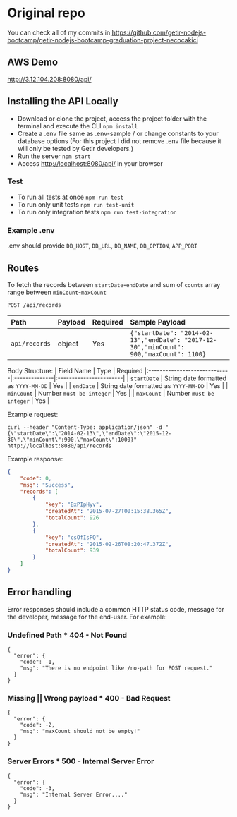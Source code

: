 # Original repo
You can check all of my commits in https://github.com/getir-nodejs-bootcamp/getir-nodejs-bootcamp-graduation-project-necocakici

## AWS Demo
http://3.12.104.208:8080/api/

## Installing the API Locally

- Download or clone the project, access the project folder with the terminal and execute the CLI <code>npm install</code>
- Create a .env file same as .env-sample / or change constants to your database options (For this project I did not remove .env file because it will only be tested by Getir developers.)
- Run the server <code>npm start</code>
- Access <a href="http://localhost:8080/api/">http://localhost:8080/api/</a> in your browser 

### Test
- To run all tests at once `npm run test`
- To run only unit tests `npm run test-unit`
- To run only integration tests `npm run test-integration`

### Example .env
.env should provide
`DB_HOST`,
`DB_URL`,
`DB_NAME`,
`DB_OPTION`,
`APP_PORT`

## Routes
To fetch the records between `startDate`-`endDate` and sum of `counts` array range between `minCount`-`maxCount` 

```plaintext
POST /api/records
```

| Path                    | Payload          | Required| Sample Payload               |
|:-----------------------------|:--------------|:-----------------------|:--------------------|
| `api/records`                       | object        | Yes | ```{"startDate": "2014-02-13","endDate": "2017-12-30","minCount": 900,"maxCount": 1100}```| 


Body Structure:
| Field Name                    | Type          | Required 
|:-----------------------------|:--------------|:-----------------------|
| `startDate`                       | String date formatted as `YYYY-MM-DD`        | Yes |
| `endDate`                       | String date formatted as `YYYY-MM-DD`        | Yes |
| `minCount`                       | Number `must be integer`        | Yes |
| `maxCount`                       | Number `must be integer`         | Yes |

Example request:

```shell
curl --header "Content-Type: application/json" -d "{\"startDate\":\"2014-02-13\",\"endDate\":\"2015-12-30\",\"minCount\":900,\"maxCount\":1000}" http://localhost:8080/api/records
```

Example response:

```json
{
    "code": 0,
    "msg": "Success",
    "records": [
        {
            "key": "BxPIpHyv",
            "createdAt": "2015-07-27T00:15:38.365Z",
            "totalCount": 926
        },
        {
            "key": "csOfIsPQ",
            "createdAt": "2015-02-26T08:20:47.372Z",
            "totalCount": 939
        }
    ]
}
```

## Error handling

Error responses should include a common HTTP status code, message for the developer, message for the end-user. For example:
### Undefined Path * 404 - Not Found

    {
      "error": {
        "code": -1,
        "msg": "There is no endpoint like /no-path for POST request."
      }
    }

### Missing || Wrong payload * 400 - Bad Request

    {
      "error": {
        "code": -2,
        "msg": "maxCount should not be empty!"
      }
    }

### Server Errors * 500 - Internal Server Error

    {
      "error": {
        "code": -3,
        "msg": "Internal Server Error...."
      }
    }

